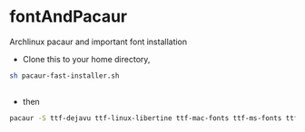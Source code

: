 # fontAndPacaur
Archlinux pacaur and important font installation
 
* Clone this to your home directory,
```bash
sh pacaur-fast-installer.sh 
 
```
* then
```bash
pacaur -S ttf-dejavu ttf-linux-libertine ttf-mac-fonts ttf-ms-fonts ttf-opensans ttf-ubuntu-font-family
```

